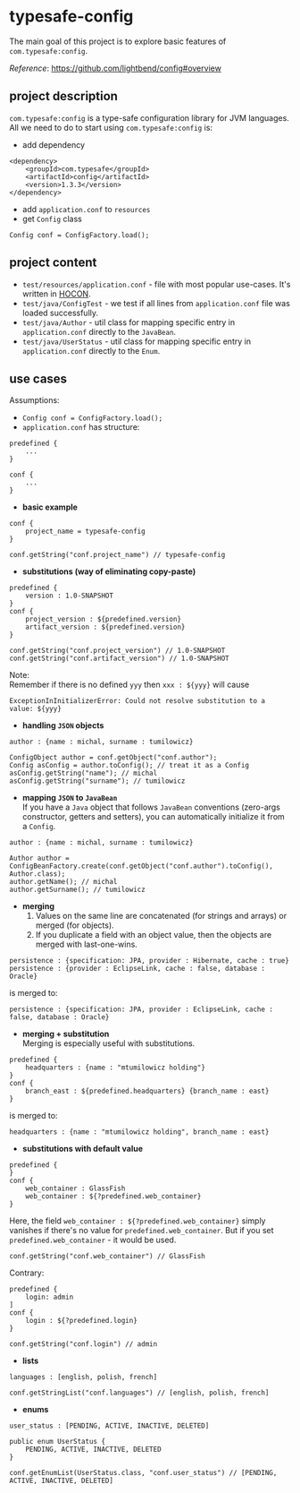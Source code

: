 # typesafe-config
The main goal of this project is to explore basic features of 
`com.typesafe:config`.

_Reference_: https://github.com/lightbend/config#overview
## project description
`com.typesafe:config` is a type-safe configuration library for
JVM languages.  
All we need to do to start using `com.typesafe:config` is:  
* add dependency
```
<dependency>
    <groupId>com.typesafe</groupId>
    <artifactId>config</artifactId>
    <version>1.3.3</version>
</dependency>
```
* add `application.conf` to `resources`  
* get `Config` class
```
Config conf = ConfigFactory.load();
```

## project content
* `test/resources/application.conf` - file with most popular 
use-cases. It's written in [HOCON](https://github.com/lightbend/config#features-of-hocon).  
* `test/java/ConfigTest` - we test if all lines from 
`application.conf` file was loaded successfully.  
* `test/java/Author` - util class for mapping specific entry 
in `application.conf` directly to the `JavaBean`.
* `test/java/UserStatus` - util class for mapping specific entry 
in `application.conf` directly to the `Enum`.

## use cases
Assumptions:  
* `Config conf = ConfigFactory.load();`
* `application.conf` has structure:
```
predefined {
    ...
}

conf {
    ...
}
```
* **basic example**
```
conf {
    project_name = typesafe-config
}
```
```
conf.getString("conf.project_name") // typesafe-config
```
* **substitutions (way of eliminating copy-paste)**
```
predefined {
    version : 1.0-SNAPSHOT
}
conf {
    project_version : ${predefined.version}
    artifact_version : ${predefined.version}
}
```
```
conf.getString("conf.project_version") // 1.0-SNAPSHOT
conf.getString("conf.artifact_version") // 1.0-SNAPSHOT
```
Note:  
Remember if there is no defined `yyy` then 
`xxx : ${yyy}` will cause
```
ExceptionInInitializerError: Could not resolve substitution to a value: ${yyy}
```
* **handling `JSON` objects**
```
author : {name : michal, surname : tumilowicz}
```
```
ConfigObject author = conf.getObject("conf.author");
Config asConfig = author.toConfig(); // treat it as a Config
asConfig.getString("name"); // michal
asConfig.getString("surname"); // tumilowicz
```
* **mapping `JSON` to `JavaBean`**  
If you have a `Java` object that follows `JavaBean` conventions 
(zero-args constructor, getters and setters), you can 
automatically initialize it from a `Config`.
```
author : {name : michal, surname : tumilowicz}
```
```
Author author = ConfigBeanFactory.create(conf.getObject("conf.author").toConfig(), Author.class);
author.getName(); // michal
author.getSurname(); // tumilowicz
```
* **merging**
    1. Values on the same line are concatenated (for strings and arrays) 
    or merged (for objects).
    1. If you duplicate a field with an object value, then the objects 
    are merged with last-one-wins.
```
persistence : {specification: JPA, provider : Hibernate, cache : true}
persistence : {provider : EclipseLink, cache : false, database : Oracle}
```
is merged to:
```
persistence : {specification: JPA, provider : EclipseLink, cache : false, database : Oracle}
```
* **merging + substitution**  
Merging is especially useful with substitutions.
```
predefined {
    headquarters : {name : "mtumilowicz holding"}
}
conf {
    branch_east : ${predefined.headquarters} {branch_name : east}
}
```
is merged to:
```
headquarters : {name : "mtumilowicz holding", branch_name : east}
```
* **substitutions with default value**
```
predefined {
}
conf {
    web_container : GlassFish
    web_container : ${?predefined.web_container}
}
```
Here, the field `web_container : ${?predefined.web_container}` 
simply vanishes if there's no value for `predefined.web_container`. 
But if you set `predefined.web_container` - it would be used.
```
conf.getString("conf.web_container") // GlassFish
```
Contrary:
```
predefined {
    login: admin
]
conf {
    login : ${?predefined.login}
}
```
```
conf.getString("conf.login") // admin
```
* **lists**
```
languages : [english, polish, french]
```
```
conf.getStringList("conf.languages") // [english, polish, french]
```
* **enums**
```
user_status : [PENDING, ACTIVE, INACTIVE, DELETED]
```
```
public enum UserStatus {
    PENDING, ACTIVE, INACTIVE, DELETED
}
```
```
conf.getEnumList(UserStatus.class, "conf.user_status") // [PENDING, ACTIVE, INACTIVE, DELETED]
```